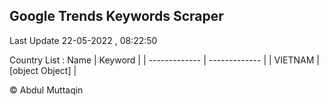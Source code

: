 

## Google Trends Keywords Scraper 
 
Last Update 22-05-2022 , 08:22:50

Country List :
 Name  | Keyword |
| ------------- | ------------- |
| VIETNAM | [object Object] |



© Abdul Muttaqin 

